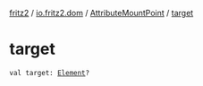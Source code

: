 [fritz2](../../index.md) / [io.fritz2.dom](../index.md) / [AttributeMountPoint](index.md) / [target](./target.md)

# target

`val target: `[`Element`](https://kotlinlang.org/api/latest/jvm/stdlib/org.w3c.dom/-element/index.html)`?`